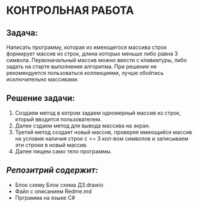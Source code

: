 # КОНТРОЛЬНАЯ РАБОТА  

## Задача:  
Написать программу, которая из имеющегося массива строк формирует массив из строк, длина которых меньше либо равна 3 символа. 
Первоначальный массив можно ввести с клавиатуры, либо задать на старте выполнения алгоритма. 
При решение не рекомендуется пользоваться коллекциями, лучше обойтись исключительно массивами.

## Решение задачи:  
1. Создаем метод в котром задаем одномерный массив из строк, кторый вводится пользователем. 
2. Далее сздаем метод для вывода массива на экран. 
3. Третий метод создает новый массив, проверяя имеющийся массив на условия наличия строк с <= 3 кол-вом символов и записываем эти строки в новый массив.
4. Далее пищем само тело программы.

## *Репозитрий содержит:*
* Блок схему Блок схема ДЗ.drawio
* Файл с описанием Redme.md 
* Прграмма на языке C#



